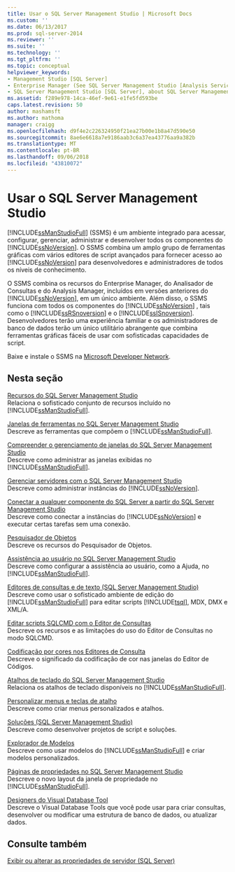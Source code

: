 ```yaml
---
title: Usar o SQL Server Management Studio | Microsoft Docs
ms.custom: ''
ms.date: 06/13/2017
ms.prod: sql-server-2014
ms.reviewer: ''
ms.suite: ''
ms.technology: ''
ms.tgt_pltfrm: ''
ms.topic: conceptual
helpviewer_keywords:
- Management Studio [SQL Server]
- Enterprise Manager (See SQL Server Management Studio [Analysis Services])
- SQL Server Management Studio [SQL Server], about SQL Server Management Studio
ms.assetid: f289e978-14ca-46ef-9e61-e1fe5fd593be
caps.latest.revision: 50
author: mashamsft
ms.author: mathoma
manager: craigg
ms.openlocfilehash: d9f4e2c226324950f21ea27b00e1b8a47d590e50
ms.sourcegitcommit: 8ae6e6618a7e9186aab3c6a37ea43776aa9a382b
ms.translationtype: MT
ms.contentlocale: pt-BR
ms.lasthandoff: 09/06/2018
ms.locfileid: "43810072"
---
```

# <a name="use-sql-server-management-studio"></a>Usar o SQL Server Management Studio
  [!INCLUDE[ssManStudioFull](../includes/ssmanstudiofull-md.md)] (SSMS) é um ambiente integrado para acessar, configurar, gerenciar, administrar e desenvolver todos os componentes do [!INCLUDE[ssNoVersion](../includes/ssnoversion-md.md)]. O SSMS combina um amplo grupo de ferramentas gráficas com vários editores de script avançados para fornecer acesso ao [!INCLUDE[ssNoVersion](../includes/ssnoversion-md.md)] para desenvolvedores e administradores de todos os níveis de conhecimento.  
  
 O SSMS combina os recursos do Enterprise Manager, do Analisador de Consultas e do Analysis Manager, incluídos em versões anteriores do [!INCLUDE[ssNoVersion](../includes/ssnoversion-md.md)], em um único ambiente. Além disso, o SSMS funciona com todos os componentes do [!INCLUDE[ssNoVersion](../includes/ssnoversion-md.md)] , tais como o [!INCLUDE[ssRSnoversion](../includes/ssrsnoversion-md.md)] e o [!INCLUDE[ssISnoversion](../includes/ssisnoversion-md.md)]. Desenvolvedores terão uma experiência familiar e os administradores de banco de dados terão um único utilitário abrangente que combina ferramentas gráficas fáceis de usar com sofisticadas capacidades de script.  
  
 Baixe e instale o SSMS na [Microsoft Developer Network](http://msdn.microsoft.com/library/dn434042.aspx).  
  
## <a name="in-this-section"></a>Nesta seção  
 [Recursos do SQL Server Management Studio](features-in-sql-server-management-studio.md)  
 Relaciona o sofisticado conjunto de recursos incluído no [!INCLUDE[ssManStudioFull](../includes/ssmanstudiofull-md.md)].  
  
 [Janelas de ferramentas no SQL Server Management Studio](../ssms/tool-windows-in-sql-server-management-studio.md)  
 Descreve as ferramentas que compõem o [!INCLUDE[ssManStudioFull](../includes/ssmanstudiofull-md.md)].  
  
 [Compreender o gerenciamento de janelas do SQL Server Management Studio](../ssms/understand-sql-server-management-studio-windows-management.md)  
 Descreve como administrar as janelas exibidas no [!INCLUDE[ssManStudioFull](../includes/ssmanstudiofull-md.md)].  
  
 [Gerenciar servidores com o SQL Server Management Studio](../ssms/administer-servers-with-sql-server-management-studio.md)  
 Descreve como administrar instâncias do [!INCLUDE[ssNoVersion](../includes/ssnoversion-md.md)].  
  
 [Conectar a qualquer componente do SQL Server a partir do SQL Server Management Studio](../ssms/f1-help/connect-to-any-sql-server-component-from-sql-server-management-studio.md)  
 Descreve como conectar a instâncias do [!INCLUDE[ssNoVersion](../includes/ssnoversion-md.md)] e executar certas tarefas sem uma conexão.  
  
 [Pesquisador de Objetos](../ssms/object/object-explorer.md)  
 Descreve os recursos do Pesquisador de Objetos.  
  
 [Assistência ao usuário no SQL Server Management Studio](../ssms/user-assistance-in-sql-server-management-studio.md)  
 Descreve como configurar a assistência ao usuário, como a Ajuda, no [!INCLUDE[ssManStudioFull](../includes/ssmanstudiofull-md.md)].  
  
 [Editores de consultas e de texto &#40;SQL Server Management Studio&#41;](../relational-databases/scripting/query-and-text-editors-sql-server-management-studio.md)  
 Descreve como usar o sofisticado ambiente de edição do [!INCLUDE[ssManStudioFull](../includes/ssmanstudiofull-md.md)] para editar scripts [!INCLUDE[tsql](../includes/tsql-md.md)], MDX, DMX e XML/A.  
  
 [Editar scripts SQLCMD com o Editor de Consultas](../relational-databases/scripting/edit-sqlcmd-scripts-with-query-editor.md)  
 Descreve os recursos e as limitações do uso do Editor de Consultas no modo SQLCMD.  
  
 [Codificação por cores nos Editores de Consulta](../relational-databases/scripting/color-coding-in-query-editors.md)  
 Descreve o significado da codificação de cor nas janelas do Editor de Códigos.  
  
 [Atalhos de teclado do SQL Server Management Studio](../ssms/sql-server-management-studio-keyboard-shortcuts.md)  
 Relaciona os atalhos de teclado disponíveis no [!INCLUDE[ssManStudioFull](../includes/ssmanstudiofull-md.md)].  
  
 [Personalizar menus e teclas de atalho](../ssms/customize-menus-and-shortcut-keys.md)  
 Descreve como criar menus personalizados e atalhos.  
  
 [Soluções &#40;SQL Server Management Studio&#41;](../ssms/solution/solutions-sql-server-management-studio.md)  
 Descreve como desenvolver projetos de script e soluções.  
  
 [Explorador de Modelos](../ssms/template/template-explorer.md)  
 Descreve como usar modelos do [!INCLUDE[ssManStudioFull](../includes/ssmanstudiofull-md.md)] e criar modelos personalizados.  
  
 [Páginas de propriedades no SQL Server Management Studio](../ssms/property-pages-in-sql-server-management-studio.md)  
 Descreve o novo layout da janela de propriedade no [!INCLUDE[ssManStudioFull](../includes/ssmanstudiofull-md.md)].  
  
 [Designers do Visual Database Tool](../ssms/visual-db-tools/visual-database-tool-designers.md)  
 Descreve o Visual Database Tools que você pode usar para criar consultas, desenvolver ou modificar uma estrutura de banco de dados, ou atualizar dados.  
  
## <a name="see-also"></a>Consulte também  
 [Exibir ou alterar as propriedades de servidor &#40;SQL Server&#41;](configure-windows/view-or-change-server-properties-sql-server.md)  
  
  
